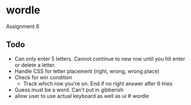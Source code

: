 # wordle

Assignment 6

## Todo

- Can only enter 5 letters. Cannot continue to new row until you hit enter or delete a letter.
- Handle CSS for letter placement (right, wrong, wrong place)
- Check for win condition
  - Track which row you're on. End if no right answer after 6 tries
- Guess must be a word. Can't put in gibberish
- allow user to use actual keyboard as well as ui
#   w o r d l e  
 